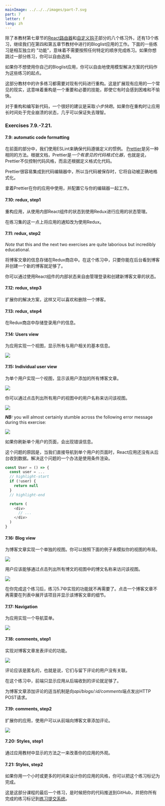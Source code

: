 ```yaml
---
mainImage: ../../../images/part-7.svg
part: 7
letter: f
lang: zh
---
```


<div class="content">

<!-- In addition to the eight exercises in the [React router](/en/part7/react_router) and [custom hooks](en/part7/custom_hooks) sections of this seventh part of the course material, there are 13 exercises that continue our work on the Bloglist application that we worked on in parts four and five of the course material. Some of the following exercises are "features" that are independent of one another, meaning that there is no need to finish the exercises in any particular order. You are free to skip over a part of the exercises if you wish to do so.-->
 除了本教材第七章节的[React路由器](/en/part7/react_router)和[自定义钩子](en/part7/custom_hooks)部分的八个练习外，还有13个练习，继续我们在第四和第五章节教材中进行的Bloglist应用的工作。下面的一些练习是相互独立的 "功能"，意味着不需要按照任何特定的顺序完成练习。如果你想跳过一部分练习，你可以自由选择。

<!-- If you do not want to use your own Bloglist application, you are free to use the code from the model solution as a starting point for these exercises.-->
 如果你不想使用你自己的Bloglist应用，你可以自由地使用模型解决方案的代码作为这些练习的起点。

<!-- Many of the exercises in this part of the course material will require the refactoring of existing code. This is a common reality of extending existing applications, meaning that refactoring is an important and necessary skill even if it may feel difficult and unpleasant at times.-->
 这部分教材中的许多练习都需要对现有代码进行重构。这是扩展现有应用的一个常见的现实，这意味着重构是一个重要和必要的技能，即使它有时会感到困难和不愉快。

<!-- One good piece of advice for both refactoring and writing new code is to take <i>baby steps</i>. Losing your sanity is almost guaranteed if you leave the application in a completely broken state for long periods of time while refactoring.-->
对于重构和编写新代码，一个很好的建议是采取<i>小步快跑</i>。如果你在重构时让应用长时间处于完全崩溃的状态，几乎可以保证失去理智。

</div>

<div class="tasks">

### Exercises 7.9.-7.21.

#### 7.9: automatic code formatting

<!-- In the previous parts we used ESLint to ensure that code to follows the defined conventions.  [Prettier](https://prettier.io/) is yet another approach for the same. According to the documentation Prettier is <i>an opinionated code formatter</i>, that is, Prettier does not only control the code style but it also formats the code according to the definition.-->
 在前面的部分中，我们使用ESLint来确保代码遵循定义的惯例。  [Prettier](https://prettier.io/)是另一种相同的方法。根据文档，Prettier是<i>一个有意见的代码格式化器</i>，也就是说，Prettier不仅控制代码风格，而且还根据定义格式化代码。

<!-- Prettier is easy to integrate to the code editor, so that when the code is saved, it is automatically formatted correctly.-->
 Prettier很容易集成到代码编辑器中，所以当代码被保存时，它将自动被正确地格式化。

<!-- Take Prettier to use in your app and configure it to work with your editor.-->
拿着Prettier在你的应用中使用，并配置它与你的编辑器一起工作。

#### 7.10: redux, step1

<!-- Refactor the application from using internal React component state to using Redux for the application's state management.-->
 重构应用，从使用内部React组件的状态到使用Redux进行应用的状态管理。

<!-- Change the application's notifications to use Redux at this point of the exercise set.-->
在练习集的这一点上将应用的通知改为使用Redux。

#### 7.11: redux, step2

<i>Note</i> that this and the next two exercises are quite laborious but incredibly educational.

<!-- Store the information about blog posts in the Redux store. In this exercise, it is enough that you can see the blogs in the backend and create a new blog.-->
将博客文章的信息存储在Redux商店中。在这个练习中，只要你能在后台看到博客并创建一个新的博客就足够了。

<!-- You are free to manage the state for logging in and creating new blog posts by using the internal state of React components.-->
你可以通过使用React组件的内部状态来自由管理登录和创建新博客文章的状态。

#### 7.12: redux, step3

<!-- Expand your solution so that it is again possible to like and delete a blog.-->
扩展你的解决方案，这样又可以喜欢和删除一个博客。

#### 7.13: redux, step4

<!-- Store the information about the signed-in user in the Redux store.-->
在Redux商店中存储登录用户的信息。

#### 7.14: Users view

<!-- Implement a view to the application that displays all of the basic information related to users:-->
为应用实现一个视图，显示所有与用户相关的基本信息。

![](../../images/7/41.png)

#### 7.15: Individual user view

<!-- Implement a view for individual users that displays all of the blog posts added by that user:-->
 为单个用户实现一个视图，显示该用户添加的所有博客文章。

![](../../images/7/44.png)

<!-- You can access the view by clicking the name of the user in the view that lists all users:-->
 你可以通过点击列出所有用户的视图中的用户名称来访问该视图。

![](../../images/7/43.png)

<i>**NB:**</i> you will almost certainly stumble across the following error message during this exercise:

![](../../images/7/42ea.png)

<!-- The error message will occur if you refresh the page for an individual user.-->
 如果你刷新单个用户的页面，会出现错误信息。

<!-- The cause of the issue is that, when we navigate directly to the page of an individual user, the React application has not yet received the data from the backend. One solution for fixing the problem is to use conditional rendering:-->
 这个问题的原因是，当我们直接导航到单个用户的页面时，React应用还没有从后台收到数据。解决这个问题的一个办法是使用条件渲染。

```js
const User = () => {
  const user = ...
  // highlight-start
  if (!user) {
    return null
  }
  // highlight-end

  return (
    <div>
      // ...
    </div>
  )
}
```

#### 7.16: Blog view

<!-- Implement a separate view for blog posts. You can model the layout of your view after the following example:-->
 为博客文章实现一个单独的视图。你可以按照下面的例子来模拟你的视图的布局。

![](../../images/7/45.png)

<!-- Users should be able to access the view by clicking the name of the blog post in the view that lists all of the blog posts.-->
 用户应该能够通过点击列出所有博文的视图中的博文名称来访问该视图。

![](../../images/7/46.png)

<!-- After you're done with this exercise, the functionality that was implemented in exercise 5.7 is no longer necessary. Clicking a blog post no longer needs to expand the item in the list and display the details of the blog post.-->
 在你完成这个练习后，练习5.7中实现的功能就不再需要了。点击一个博客文章不再需要在列表中展开该项目并显示该博客文章的细节。

#### 7.17: Navigation

<!-- Implement a navigation menu for the application:-->
 为应用实现一个导航菜单。

![](../../images/7/47.png)

#### 7.18: comments, step1

<!-- Implement the functionality for commenting on blog posts:-->
 实现对博客文章发表评论的功能。

![](../../images/7/48.png)

<!-- Comments should be anonymous, meaning that they are not associated to the user who left the comment.-->
 评论应该是匿名的，也就是说，它们与留下评论的用户没有关联。

<!-- In this exercise, it is enough for the frontend to only display the comments that the application receives from the backend.-->
在这个练习中，前端只显示应用从后端收到的评论就足够了。

<!-- An appropriate mechanism for adding comments to a blog post would be an HTTP POST request to the <i>api/blogs/:id/comments</i> endpoint.-->
 为博客文章添加评论的适当机制是向<i>api/blogs/:id/comments</i>端点发出HTTP POST请求。

#### 7.19: comments, step2

<!-- Extend your application so that users can add comments to blog posts from the frontend:-->
 扩展你的应用，使用户可以从前端向博客文章添加评论。

![](../../images/7/49.png)

#### 7.20: Styles, step1

<!-- Improve the appearance of your application by applying one of the methods shown in the course material.-->
通过应用教材中显示的方法之一来改善你的应用的外观。

#### 7.21: Styles, step2

<!-- You can mark this exercise as finished if you use an hour or more for styling your application.-->
 如果你用一个小时或更多的时间来设计你的应用的风格，你可以把这个练习标记为完成。

<!-- This was the last exercise for this part of the course and it's time to push your code to GitHub and mark all of your finished exercises to the [exercise submission system](https://studies.cs.helsinki.fi/stats/courses/fullstackopen).-->
 这是这部分课程的最后一个练习，是时候把你的代码推送到GitHub，并把你所有完成的练习标记到[练习提交系统](https://studies.cs.helsinki.fi/stats/courses/fullstackopen)。

</div>

